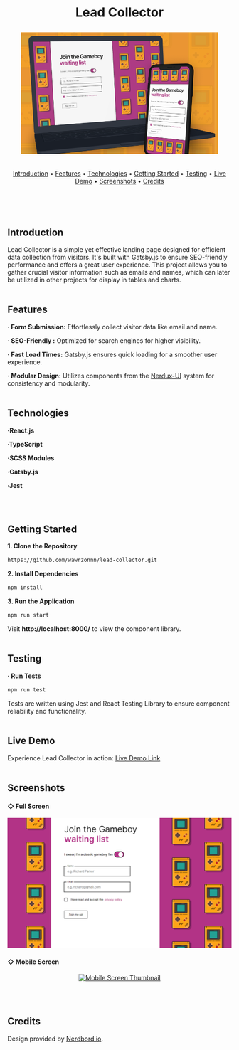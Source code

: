 <h1 align="center">
  Lead Collector
  <p align="center">
    <img src="./docs/leadLogo.png" alt="Lead Collector Logo"/>
  </p>
</h1>
<p align="center">
  <a href="#introduction">Introduction</a> •
  <a href="#features">Features</a> •
  <a href="#technologies">Technologies</a> •
  <a href="#getting-started">Getting Started</a> •
  <a href="#testing">Testing</a> •
  <a href="#live-demo">Live Demo</a> •
  <a href="#screenshots">Screenshots</a> •
  <a href="#credits">Credits</a>
</p>
<br><br><br>

## Introduction

Lead Collector is a simple yet effective landing page designed for efficient data collection from visitors. It's built with Gatsby.js to ensure SEO-friendly performance and offers a great user experience. This project allows you to gather crucial visitor information such as emails and names, which can later be utilized in other projects for display in tables and charts.
<br><br>

## Features

**· Form Submission:** Effortlessly collect visitor data like email and name.

**· SEO-Friendly :** Optimized for search engines for higher visibility.

**· Fast Load Times:** Gatsby.js ensures quick loading for a smoother user experience.

**· Modular Design:** Utilizes components from the <a href="https://github.com/wawrzonnn/ui-system">Nerdux-UI</a> system for consistency and modularity.
<br><br>

## Technologies

**·React.js**

**·TypeScript**

**·SCSS Modules**

**·Gatsby.js**

**·Jest**

<br><br>

## Getting Started

**1. Clone the Repository**

```bash
https://github.com/wawrzonnn/lead-collector.git
```

**2. Install Dependencies**

```bash
npm install
```

**3. Run the Application**

```bash
npm run start
```

Visit **http://localhost:8000/** to view the component library.
<br><br>

## Testing

**· Run Tests**

```bash
npm run test
```

Tests are written using Jest and React Testing Library to ensure component reliability and functionality.
<br><br>

## Live Demo

Experience Lead Collector in action: [Live Demo Link](https://lead-collector-black.vercel.app/)
<br><br>

## Screenshots

#### ◇ Full Screen

<p align="center">
  <a href="./docs/lead1Big.png">
    <img src="./docs/lead1Small.png" alt="Full Screen Thumbnail"/>
  </a>
</p>

#### ◇ Mobile Screen

<p align="center">
  <a href="./docs/lead2Small.jpg.png">
    <img src="./docs/lead2Small.jpg.png" alt="Mobile Screen Thumbnail"/>
  </a>
</p>

<br><br>

## Credits

Design provided by [Nerdbord.io](https://nerdbord.io).

